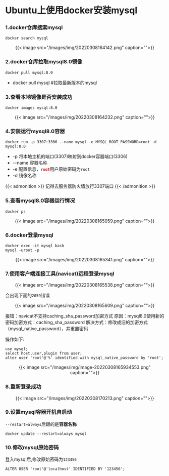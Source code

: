 # Ubuntu上使用docker安装mysql

### 1.docker仓库搜索mysql

```
docker search mysql
```

<center>{{< image src="/images/img/20220308164142.png" caption="">}}</center>

### 2.docker仓库拉取mysql8.0镜像

```
docker pull mysql:8.0
```

- docker pull mysql     #拉取最新版本的mysql

### 3.查看本地镜像是否安装成功

```
docker images mysql:8.0
```

<center>{{< image src="/images/img/20220308164232.png" caption="">}}</center>

### 4.安装运行mysql8.0容器

```
docker run -p 3307:3306 --name mysql -e MYSQL_ROOT_PASSWORD=root -d mysql:8.0
```

- -p 将本地主机的端口(3307)映射到docker容器端口(3306)
- --name 容器名称
- -e 配置信息，<strong style='color:red'>`root`</strong>用户原始密码为`root`
- -d 镜像名称

{{< admonition >}}
记得去服务器防火墙放行3307端口
{{< /admonition >}}

### 5.查看mysql8.0容器运行情况

```
docker ps
```

<center>{{< image src="/images/img/20220308165059.png" caption="">}}</center>

### 6.docker登录mysql

```
docker exec -it mysql bash
mysql -uroot -p
```
<center>{{< image src="/images/img/20220308165341.png" caption="">}}</center>

### 7.使用客户端连接工具(navicat)远程登录mysql

<center>{{< image src="/images/img/20220308165538.png" caption="">}}</center>


会出现下面的`2059`错误

<center>{{< image src="/images/img/20220308165609.png" caption="">}}</center>

报错：navicat不支持caching_sha_password加密方式
原因：mysql8.0使用新的密码加密方式：caching_sha_password
解决方式：修改成旧的加密方式（mysql_native_password），并重置密码

操作如下:

```mysql
use mysql;
select host,user,plugin from user;
alter user 'root'@'%' identified with mysql_native_password by 'root';
```

<center>{{< image src="/images/img/image-20220308165934553.png" caption="">}}</center>


### 8.重新登录成功

<center>{{< image src="/images/img/20220308170213.png" caption="">}}</center>

### 9.设置mysql容器开机自启动

`--restart=always`后跟的是**容器名称**

```
docker update --restart=always mysql 
```

### 10.修改mysql原始密码

登入mysql后,修改原始密码为`123456`
```
ALTER USER 'root'@'localhost' IDENTIFIED BY '123456';
```
